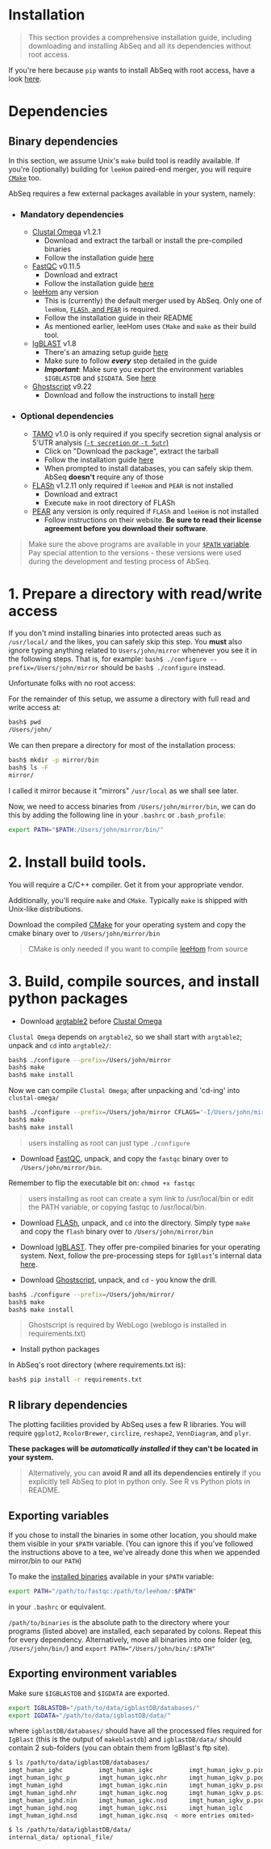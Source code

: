 # Installation

> This section provides a comprehensive installation guide, including downloading and installing AbSeq
and all its dependencies without root access. 

If you're here because `pip` wants to install AbSeq with root access, have a look [here](https://stackoverflow.com/a/7465532).

# Dependencies
## Binary dependencies
In this section, we assume Unix's `make` build tool is readily available.
If you're (optionally) building for `leeHom` paired-end merger, you will require [`CMake`](https://cmake.org/download/) too.

AbSeq requires a few external packages available in your system, namely:

  * ### Mandatory dependencies

    * [Clustal Omega](http://www.clustal.org/omega/) v1.2.1
        - Download and extract the tarball or install the pre-compiled binaries
        - Follow the installation guide [here](http://www.clustal.org/omega/INSTALL)
    * [FastQC](https://www.bioinformatics.babraham.ac.uk/projects/fastqc/) v0.11.5
        - Download and extract
        - Follow the installation guide [here](https://www.bioinformatics.babraham.ac.uk/projects/fastqc/INSTALL.txt)
    * [leeHom](https://github.com/grenaud/leeHom) any version
        - This is (currently) the default merger used by AbSeq. Only one of `leeHom`, [`FLASh`, and `PEAR`](#optional-dependencies) is required.
        - Follow the installation guide in their README
        - As mentioned earlier, leeHom uses `CMake` and `make` as their build tool.
    * [IgBLAST](ftp://ftp.ncbi.nih.gov/blast/executables/igblast/release/) v1.8
        - There's an amazing setup guide [here](https://ncbi.github.io/igblast/cook/How-to-set-up.html)
        - Make sure to follow **_every_** step detailed in the guide
        - **_Important_**: Make sure you export the environment variables `$IGBLASTDB` and `$IGDATA`.
         See [here](#exporting-environment-variables)
    * [Ghostscript](https://www.ghostscript.com/download/) v9.22
        - Download and follow the instructions to install [here](https://www.ghostscript.com/doc/9.22/Install.htm)
         
  * ### Optional dependencies
  
    * [TAMO](http://fraenkel.mit.edu/TAMO/) v1.0 is only required if you specify secretion signal analysis or 5'UTR analysis [(`-t secretion` or `-t 5utr`)](#parameter-definitions)
        - Click on "Download the package", extract the tarball
        - Follow the installation guide [here](http://fraenkel.mit.edu/TAMO/INSTALL)
        - When prompted to install databases, you can safely skip them. AbSeq **doesn't** require any of those
    * [FLASh](https://sourceforge.net/projects/flashpage/files/) v1.2.11 only required if `leeHom` and `PEAR` is not installed
        - Download and extract
        - Execute `make` in root directory of FLASh
    * [PEAR](https://www.h-its.org/downloads/pear-academic/#release) any version is only required if `FLASh` and `leeHom` is not installed
        - Follow instructions on their website. __Be sure to read their license agreement before you download their software__.
    
> Make sure the above programs are available in your [`$PATH` variable](#exporting-variables). Pay special
attention to the versions - these versions were used during the development and testing process of AbSeq.


# 1. Prepare a directory with read/write access
If you don't mind installing binaries into protected areas such as `/usr/local/` and the likes,
you can safely skip this step. You **must** also ignore typing anything related to `Users/john/mirror` whenever
you see it in the following steps. That is, for example:
`bash$ ./configure --prefix=/Users/john/mirror` should be
`bash$ ./configure` instead.

Unfortunate folks with no root access:

For the remainder of this setup, we assume a directory with full read and write access at:
```bash
bash$ pwd
/Users/john/
```

We can then prepare a directory for most of the installation process:
```bash
bash$ mkdir -p mirror/bin
bash$ ls -F
mirror/
```
I called it mirror because it "mirrors" `/usr/local` as we shall see later.

Now, we need to access binaries from `/Users/john/mirror/bin`, we can do this by adding
the following line in your `.bashrc` or `.bash_profile`:
```bash
export PATH="$PATH:/Users/john/mirror/bin/"
```

# 2. Install build tools.
You will require a C/C++ compiler. Get it from your appropriate vendor.

Additionally, you'll require `make` and `CMake`. Typically `make` is shipped with
Unix-like distributions.

Download the compiled [CMake](https://cmake.org/download) for your operating system and copy
the cmake binary over to `/Users/john/mirror/bin`

> CMake is only needed if you want to compile [leeHom](https://github.com/grenaud/leeHom) from source

# 3. Build, compile sources, and install python packages
* Download [argtable2](http://argtable.sourceforge.net/) before [Clustal Omega](http://www.clustal.org/omega/)

`Clustal Omega` depends on `argtable2`, so we shall start with `argtable2`; unpack and `cd` into `argtable2/`:
```bash
bash$ ./configure --prefix=/Users/john/mirror
bash$ make
bash$ make install
```
Now we can compile `Clustal Omega`; after unpacking and 'cd-ing' into `clustal-omega/`
```bash
bash$ ./configure --prefix=/Users/john/mirror CFLAGS='-I/Users/john/mirror/include' LDFLAGS='-L/Users/john/mirror/lib'
bash$ make
bash$ make install
```
> users installing as root can just type `./configure`

* Download [FastQC](https://www.bioinformatics.babraham.ac.uk/projects/fastqc/), unpack, and copy the `fastqc`
binary over to `/Users/john/mirror/bin`.

Remember to flip the executable bit on: `chmod +x fastqc`

> users installing as root can create a sym link to /usr/local/bin or edit the PATH variable, or copying fastqc to
/usr/local/bin.

* Download [FLASh](https://sourceforge.net/projects/flashpage/files/), unpack, and `cd` into the
directory. Simply type `make` and copy the `flash` binary over to `/Users/john/mirror/bin`

* Download [IgBLAST](ftp://ftp.ncbi.nih.gov/blast/executables/igblast/release/). They offer
pre-compiled binaries for your operating system. Next, follow the pre-processing steps for
`IgBlast`'s internal data [here](https://ncbi.github.io/igblast/cook/How-to-set-up.html).

* Download [Ghostscript](https://www.ghostscript.com/download/), unpack, and `cd` - you know the drill.
```bash
bash$ ./configure --prefix=/Users/john/mirror/
bash$ make
bash$ make install
```

> Ghostscript is required by WebLogo (weblogo is installed in requirements.txt)

* Install python packages

In AbSeq's root directory (where requirements.txt is):
```bash
bash$ pip install -r requirements.txt
```

## R library dependencies
The plotting facilities provided by AbSeq uses a few R libraries. You will require `ggplot2`,
`RcolorBrewer`, `circlize`, `reshape2`, `VennDiagram`, and `plyr`.

**These packages will be _automatically installed_ if they can't be located in your system.**

> Alternatively, you can **avoid R and all its dependencies entirely** if you explicitly tell AbSeq to plot in python only.
See R vs Python plots in README.

## Exporting variables
If you chose to install the binaries in some other location, you should make them visible in your `$PATH` variable.
(You can ignore this if you've followed the instructions above to a tee, we've already done this when
we appended mirror/bin to our `PATH`)

To make the [installed binaries](#binary-dependencies) available in your `$PATH` variable:
```bash
export PATH="/path/to/fastqc:/path/to/leehom/:$PATH"
```
in your `.bashrc` or equivalent.

`/path/to/binaries` is the absolute path to the directory where your programs (listed above) are installed,
each separated by colons. Repeat this for every dependency. Alternatively, move all binaries into one
folder (eg, `/Users/john/bin/`) and `export PATH="/Users/john/bin/:$PATH"`

## Exporting environment variables
Make sure `$IGBLASTDB` and `$IGDATA` are exported.
```bash
export IGBLASTDB="/path/to/data/igblastDB/databases/"
export IGDATA="/path/to/data/igblastDB/data/"
```
where `igblastDB/databases/` should have all the processed files required for `IgBlast` (this is the output of `makeblastdb`)
and `igblastDB/data/` should contain 2 sub-folders (you can obtain them from IgBlast's ftp site).
```bash
$ ls /path/to/data/igblastDB/databases/
imgt_human_ighc          imgt_human_igkc          imgt_human_igkv_p.pin    imgt_human_iglv.nsd      imgt_mouse_ighv.nsd
imgt_human_ighc_p        imgt_human_igkc.nhr      imgt_human_igkv_p.pog    imgt_human_iglv.nsi      imgt_mouse_ighv.nsi
imgt_human_ighd          imgt_human_igkc.nin      imgt_human_igkv_p.psd    imgt_human_iglv.nsq      imgt_mouse_ighv.nsq
imgt_human_ighd.nhr      imgt_human_igkc.nog      imgt_human_igkv_p.psi    imgt_human_iglv_p        imgt_mouse_ighv_p
imgt_human_ighd.nin      imgt_human_igkc.nsd      imgt_human_igkv_p.psq    imgt_human_iglv_p.phr    imgt_mouse_ighv_p.phr
imgt_human_ighd.nog      imgt_human_igkc.nsi      imgt_human_iglc          imgt_human_iglv_p.pin    imgt_mouse_ighv_p.pin
imgt_human_ighd.nsd      imgt_human_igkc.nsq  < more entries omited>

$ ls /path/to/data/igblastDB/data/
internal_data/ optional_file/
```

